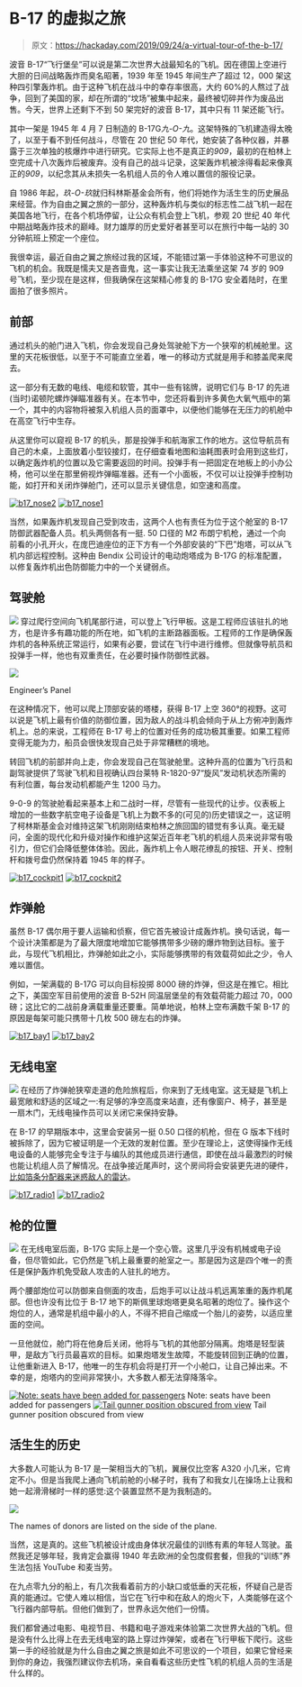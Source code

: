 # B-17 的虚拟之旅

> 原文：<https://hackaday.com/2019/09/24/a-virtual-tour-of-the-b-17/>

波音 B-17“飞行堡垒”可以说是第二次世界大战最知名的飞机。因在德国上空进行大胆的日间战略轰炸而臭名昭著，1939 年至 1945 年间生产了超过 12，000 架这种四引擎轰炸机。由于这种飞机在战斗中的幸存率很高，大约 60%的人熬过了战争，回到了美国的家，却在所谓的“坟场”被集中起来，最终被切碎并作为废品出售。今天，世界上还剩下不到 50 架完好的波音 B-17，其中只有 11 架还能飞行。

其中一架是 1945 年 4 月 7 日制造的 B-17G*九-O-九*。这架特殊的飞机建造得太晚了，以至于看不到任何战斗，尽管在 20 世纪 50 年代，她安装了各种仪器，并暴露于三次单独的核爆炸中进行研究。它实际上也不是真正的*909*，最初的在柏林上空完成十八次轰炸后被废弃。没有自己的战斗记录，这架轰炸机被涂得看起来像真正的*909*，以纪念其从未损失一名机组人员的令人难以置信的服役记录。

自 1986 年起，*玖-O-玖*就归科林斯基金会所有，他们将她作为活生生的历史展品来经营。作为自由之翼之旅的一部分，这种轰炸机与类似的标志性二战飞机一起在美国各地飞行，在各个机场停留，让公众有机会登上飞机，参观 20 世纪 40 年代中期战略轰炸技术的巅峰。财力雄厚的历史爱好者甚至可以在旅行中每一站的 30 分钟航班上预定一个座位。

我很幸运，最近自由之翼之旅经过我的区域，不能错过第一手体验这种不可思议的飞机的机会。我既是懦夫又是吝啬鬼，这一事实让我无法乘坐这架 74 岁的 909 号飞机，至少现在是这样，但我确保在这架精心修复的 B-17G 安全着陆时，在里面拍了很多照片。

## 前部

通过机头的舱门进入飞机，你会发现自己身处驾驶舱下方一个狭窄的机械舱里。这里的天花板很低，以至于不可能直立坐着，唯一的移动方式就是用手和膝盖爬来爬去。

这一部分有无数的电线、电缆和软管，其中一些有铭牌，说明它们与 B-17 的先进(当时)诺顿陀螺炸弹瞄准器有关。在本节中，您还将看到许多黄色大氧气瓶中的第一个，其中的内容物将被泵入机组人员的面罩中，以便他们能够在无压力的机舱中在高空飞行中生存。

从这里你可以窥视 B-17 的机头，那是投弹手和航海家工作的地方。这位导航员有自己的木桌，上面放着小型铰接灯，在仔细查看地图和油耗图表时会用到这些灯，以确定轰炸机的位置以及它需要返回的时间。投弹手有一把固定在地板上的小办公椅，他可以坐在那里俯视炸弹瞄准器。还有一个小面板，不仅可以让投弹手控制功能，如打开和关闭炸弹舱门，还可以显示关键信息，如空速和高度。

 [![b17_nose2](img/8ee15893897868c21e7322f169331f10.png "b17_nose2")](https://hackaday.com/2019/09/24/a-virtual-tour-of-the-b-17/b17_nose2/)  [![b17_nose1](img/662b481724440f1dbf364245db4edc7a.png "b17_nose1")](https://hackaday.com/2019/09/24/a-virtual-tour-of-the-b-17/b17_nose1/) 

当然，如果轰炸机发现自己受到攻击，这两个人也有责任为位于这个舱室的 B-17 防御武器配备人员。机头两侧各有一挺. 50 口径的 M2 布朗宁机枪，通过一个向前看的小孔开火，在庞巴迪座位的正下方有一个外部安装的“下巴”炮塔，可以从飞机内部远程控制。这种由 Bendix 公司设计的电动炮塔成为 B-17G 的标准配置，以修复轰炸机出色防御能力中的一个关键弱点。

## 驾驶舱

[![](img/b05530b405d52e22d5ca74db98001f75.png)](https://hackaday.com/wp-content/uploads/2019/09/b17_flight.png) 穿过爬行空间向飞机尾部行进，可以登上飞行甲板。这是工程师应该驻扎的地方，也是许多有趣功能的所在地，如飞机的主断路器面板。工程师的工作是确保轰炸机的各种系统正常运行，如果有必要，尝试在飞行中进行维修。但就像导航员和投弹手一样，他也有双重责任，在必要时操作防御性武器。

[![](img/50d611ea072d7e552b88a37b71498143.png)](https://hackaday.com/wp-content/uploads/2019/09/b17_cockpit4.jpg)

Engineer’s Panel

在这种情况下，他可以爬上顶部安装的塔楼，获得 B-17 上空 360°的视野。这可以说是飞机上最有价值的防御位置，因为敌人的战斗机会倾向于从上方俯冲到轰炸机上。总的来说，工程师在 B-17 号上的位置对任务的成功极其重要。如果工程师变得无能为力，船员会很快发现自己处于非常糟糕的境地。

转回飞机的前部并向上走，你会发现自己在驾驶舱里。这种升高的位置为飞行员和副驾驶提供了驾驶飞机和目视确认四台莱特 R-1820-97“旋风”发动机状态所需的有利位置，每台发动机都能产生 1200 马力。

9-0-9 的驾驶舱看起来基本上和二战时一样，尽管有一些现代的让步。仪表板上增加的一些数字航空电子设备是飞机上为数不多的(可见的)历史错误之一，这证明了柯林斯基金会对维持这架飞机刚刚结束柏林之旅回国的错觉有多认真。毫无疑问，全面的现代化和升级对操作和维护这架近百年老飞机的机组人员来说非常有吸引力，但它们会降低整体体验。因此，轰炸机上令人眼花缭乱的按钮、开关、控制杆和拨号盘仍然保持着 1945 年的样子。

 [![b17_cockpit1](img/9beecd77cb152892c92f2e99309fa9e5.png "b17_cockpit1")](https://hackaday.com/2019/09/24/a-virtual-tour-of-the-b-17/b17_cockpit1/)  [![b17_cockpit2](img/d9f5a57cae24b87323efcd5205802df3.png "b17_cockpit2")](https://hackaday.com/2019/09/24/a-virtual-tour-of-the-b-17/b17_cockpit2/) 

## 炸弹舱

虽然 B-17 偶尔用于要人运输和侦察，但它首先被设计成轰炸机。换句话说，每一个设计决策都是为了最大限度地增加它能够携带多少磅的爆炸物到达目标。鉴于此，与现代飞机相比，炸弹舱如此之小，实际能够携带的有效载荷如此之少，令人难以置信。

例如，一架满载的 B-17G 可以向目标投掷 8000 磅的炸弹，但这是在推它。相比之下，美国空军目前使用的波音 B-52H 同温层堡垒的有效载荷能力超过 70，000 磅；这比它的二战前身满载重量还要重。简单地说，柏林上空布满数千架 B-17 的原因是每架可能只携带十几枚 500 磅左右的炸弹。

 [![b17_bay1](img/ea4824dd79667470b96b9db247bdb3af.png "b17_bay1")](https://hackaday.com/2019/09/24/a-virtual-tour-of-the-b-17/b17_bay1/)  [![b17_bay2](img/503ddb41080b5ad45cf8129d4045a050.png "b17_bay2")](https://hackaday.com/2019/09/24/a-virtual-tour-of-the-b-17/b17_bay2/) 

## 无线电室

[![](img/3f6e7a94824095681a3423838f8471b3.png)](https://hackaday.com/wp-content/uploads/2019/09/b17_radio.png) 在经历了炸弹舱狭窄走道的危险旅程后，你来到了无线电室。这无疑是飞机上最宽敞和舒适的区域之一:有足够的净空高度来站直，还有像窗户、椅子，甚至是一扇木门，无线电操作员可以关闭它来保持安静。

在 B-17 的早期版本中，这里会安装另一挺 0.50 口径的机枪，但在 G 版本下线时被拆除了，因为它被证明是一个无效的发射位置。至少在理论上，这使得操作无线电设备的人能够完全专注于与编队的其他成员进行通信，即使在战斗最激烈的时候也能让机组人员了解情况。在战争接近尾声时，这个房间将会安装更先进的硬件，[比如箔条分配器来迷惑敌人的雷达](https://hackaday.com/2018/07/24/milspec-teardown-c-1282-chaff-controller/)。

 [![b17_radio1](img/6bfb3711f0bb00040791b69b2f417bda.png "b17_radio1")](https://hackaday.com/2019/09/24/a-virtual-tour-of-the-b-17/b17_radio1/)  [![b17_radio2](img/16290d61183a8efbc1ec8fdb18e0b948.png "b17_radio2")](https://hackaday.com/2019/09/24/a-virtual-tour-of-the-b-17/b17_radio2/) 

## 枪的位置

[![](img/bb9a828b32e31396c1507a09633dd4c1.png)](https://hackaday.com/wp-content/uploads/2019/09/b17_guns.png) 在无线电室后面，B-17G 实际上是一个空心管。这里几乎没有机械或电子设备，但尽管如此，它仍然是飞机上最重要的舱室之一。那是因为这是四个唯一的责任是保护轰炸机免受敌人攻击的人驻扎的地方。

两个腰部炮位可以防御来自侧面的攻击，后炮手可以让战斗机远离笨重的轰炸机尾部。但也许没有比位于 B-17 地下的斯佩里球炮塔更臭名昭著的炮位了。操作这个炮位的人，通常是机组中最小的人，不得不把自己缩成一个胎儿的姿势，以适应里面的空间。

一旦他就位，舱门将在他身后关闭，他将与飞机的其他部分隔离。炮塔是轻型装甲，是敌方飞行员最喜欢的目标。如果炮塔发生故障，不能旋转回到正确的位置，让他重新进入 B-17，他唯一的生存机会将是打开一个小舱口，让自己掉出来。不幸的是，炮塔内的空间非常狭小，大多数人都无法穿降落伞。

 [![Note: seats have been added for passengers](img/0573ee4a308df0b977e05dd48c7460fd.png "b17_belly1")](https://hackaday.com/2019/09/24/a-virtual-tour-of-the-b-17/b17_belly1/) Note: seats have been added for passengers [![Tail gunner position obscured from view](img/e91d28a9a8690ba386b6e13025631fcb.png "b17_belly2")](https://hackaday.com/2019/09/24/a-virtual-tour-of-the-b-17/b17_belly2/) Tail gunner position obscured from view

## 活生生的历史

大多数人可能认为 B-17 是一架相当大的飞机，翼展仅比空客 A320 小几米，它肯定不小。但是当我爬上通向飞机前舱的小梯子时，我有了和我女儿在操场上让我和她一起滑滑梯时一样的感觉:这个装置显然不是为我制造的。

[![](img/1d46fc7a954d1aa601280909dac03851.png)](https://hackaday.com/wp-content/uploads/2019/09/b17_names.jpg)

The names of donors are listed on the side of the plane.

当然，这是真的。这些飞机被设计成由身体状况最佳的训练有素的年轻人驾驶。虽然我还足够年轻，我肯定会赢得 1940 年去欧洲的全包度假套餐，但我的“训练”养生法包括 YouTube 和麦当劳。

在九点零九分的船上，有几次我看着前方的小缺口或低垂的天花板，怀疑自己是否真的能通过。它使人难以相信，当它在飞行中和在敌人的炮火下，人类能够在这个飞行器内部导航。但他们做到了，世界永远欠他们一份情。

我们都曾通过电影、电视节目、书籍和电子游戏来体验第二次世界大战的飞机。但是没有什么比得上在去无线电室的路上穿过炸弹架，或者在飞行甲板下爬行。这些第一手的经验就是为什么自由之翼之旅是如此不可思议的一个项目，如果它曾经来到你的身边，我强烈建议你去机场，亲自看看这些历史性飞机的机组人员的生活是什么样的。
